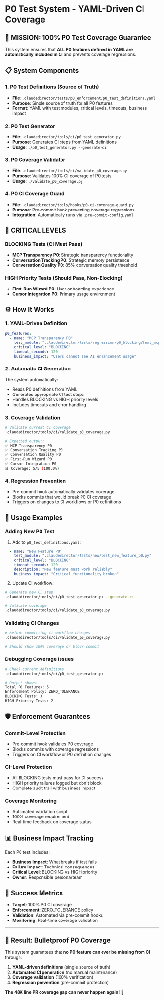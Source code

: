 # P0 Test System - YAML-Driven CI Coverage

## 🎯 **MISSION: 100% P0 Test Coverage Guarantee**

This system ensures that **ALL P0 features defined in YAML are automatically included in CI** and prevents coverage regressions.

## **📋 System Components**

### **1. P0 Test Definitions** (Source of Truth)
- **File**: `.claudedirector/tests/p0_enforcement/p0_test_definitions.yaml`
- **Purpose**: Single source of truth for all P0 features
- **Format**: YAML with test modules, critical levels, timeouts, business impact

### **2. P0 Test Generator**
- **File**: `.claudedirector/tools/ci/p0_test_generator.py`
- **Purpose**: Generates CI steps from YAML definitions
- **Usage**: `./p0_test_generator.py --generate-ci`

### **3. P0 Coverage Validator**
- **File**: `.claudedirector/tools/ci/validate_p0_coverage.py`
- **Purpose**: Validates 100% CI coverage of P0 tests
- **Usage**: `./validate_p0_coverage.py`

### **4. P0 CI Coverage Guard**
- **File**: `.claudedirector/tools/hooks/p0-ci-coverage-guard.py`
- **Purpose**: Pre-commit hook preventing coverage regressions
- **Integration**: Automatically runs via `.pre-commit-config.yaml`

## **🚨 CRITICAL LEVELS**

### **BLOCKING Tests** (CI Must Pass)
- **MCP Transparency P0**: Strategic transparency functionality
- **Conversation Tracking P0**: Strategic memory persistence
- **Conversation Quality P0**: 85% conversation quality threshold

### **HIGH Priority Tests** (Should Pass, Non-Blocking)
- **First-Run Wizard P0**: User onboarding experience
- **Cursor Integration P0**: Primary usage environment

## **⚙️ How It Works**

### **1. YAML-Driven Definition**
```yaml
p0_features:
  - name: "MCP Transparency P0"
    test_module: ".claudedirector/tests/regression/p0_blocking/test_mcp_transparency.py"
    critical_level: "BLOCKING"
    timeout_seconds: 120
    business_impact: "Users cannot see AI enhancement usage"
```

### **2. Automatic CI Generation**
The system automatically:
- Reads P0 definitions from YAML
- Generates appropriate CI test steps
- Handles BLOCKING vs HIGH priority levels
- Includes timeouts and error handling

### **3. Coverage Validation**
```bash
# Validate current CI coverage
.claudedirector/tools/ci/validate_p0_coverage.py

# Expected output:
✅ MCP Transparency P0
✅ Conversation Tracking P0
✅ Conversation Quality P0
✅ First-Run Wizard P0
✅ Cursor Integration P0
📊 Coverage: 5/5 (100.0%)
```

### **4. Regression Prevention**
- Pre-commit hook automatically validates coverage
- Blocks commits that would break P0 CI coverage
- Triggers on changes to CI workflows or P0 definitions

## **🔧 Usage Examples**

### **Adding New P0 Test**
1. Add to `p0_test_definitions.yaml`:
```yaml
  - name: "New Feature P0"
    test_module: ".claudedirector/tests/new/test_new_feature_p0.py"
    critical_level: "BLOCKING"
    timeout_seconds: 120
    description: "New feature must work reliably"
    business_impact: "Critical functionality broken"
```

2. Update CI workflow:
```bash
# Generate new CI step
.claudedirector/tools/ci/p0_test_generator.py --generate-ci

# Validate coverage
.claudedirector/tools/ci/validate_p0_coverage.py
```

### **Validating CI Changes**
```bash
# Before committing CI workflow changes
.claudedirector/tools/ci/validate_p0_coverage.py

# Should show 100% coverage or block commit
```

### **Debugging Coverage Issues**
```bash
# Check current definitions
.claudedirector/tools/ci/p0_test_generator.py

# Output shows:
Total P0 Features: 5
Enforcement Policy: ZERO_TOLERANCE
BLOCKING Tests: 3
HIGH Priority Tests: 2
```

## **🛡️ Enforcement Guarantees**

### **Commit-Level Protection**
- Pre-commit hook validates P0 coverage
- Blocks commits with coverage regressions
- Triggers on CI workflow or P0 definition changes

### **CI-Level Protection**
- All BLOCKING tests must pass for CI success
- HIGH priority failures logged but don't block
- Complete audit trail with business impact

### **Coverage Monitoring**
- Automated validation script
- 100% coverage requirement
- Real-time feedback on coverage status

## **📊 Business Impact Tracking**

Each P0 test includes:
- **Business Impact**: What breaks if test fails
- **Failure Impact**: Technical consequences
- **Critical Level**: BLOCKING vs HIGH priority
- **Owner**: Responsible persona/team

## **🎯 Success Metrics**

- **Target**: 100% P0 CI coverage
- **Enforcement**: ZERO_TOLERANCE policy
- **Validation**: Automated via pre-commit hooks
- **Monitoring**: Real-time coverage validation

---

## **🚀 Result: Bulletproof P0 Coverage**

This system guarantees that **no P0 feature can ever be missing from CI** through:

1. **YAML-driven definitions** (single source of truth)
2. **Automated CI generation** (no manual maintenance)
3. **Coverage validation** (100% verification)
4. **Regression prevention** (pre-commit protection)

**The 48K line PR coverage gap can never happen again!** 🎯
